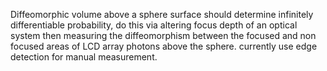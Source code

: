 Diffeomorphic volume above a sphere surface should determine infinitely differentiable probability, do this via altering focus depth of an optical system then measuring the diffeomorphism between the focused and non focused areas of LCD array photons above the sphere. currently use edge detection for manual measurement.
